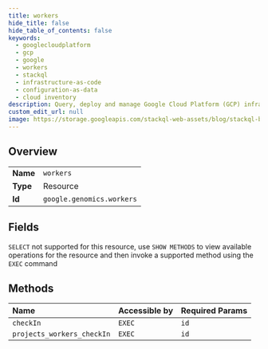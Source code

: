 ```yaml
---
title: workers
hide_title: false
hide_table_of_contents: false
keywords:
  - googlecloudplatform
  - gcp
  - google
  - workers
  - stackql
  - infrastructure-as-code
  - configuration-as-data
  - cloud inventory
description: Query, deploy and manage Google Cloud Platform (GCP) infrastructure and resources using SQL
custom_edit_url: null
image: https://storage.googleapis.com/stackql-web-assets/blog/stackql-blog-post-featured-image.png
---
```

  
    

## Overview
<table><tbody>
<tr><td><b>Name</b></td><td><code>workers</code></td></tr>
<tr><td><b>Type</b></td><td>Resource</td></tr>
<tr><td><b>Id</b></td><td><code>google.genomics.workers</code></td></tr>
</tbody></table>

## Fields
`SELECT` not supported for this resource, use `SHOW METHODS` to view available operations for the resource and then invoke a supported method using the `EXEC` command  
## Methods
| Name | Accessible by | Required Params |
|:-----|:--------------|:----------------|
| `checkIn` | `EXEC` | `id` |
| `projects_workers_checkIn` | `EXEC` | `id` |
